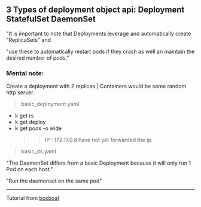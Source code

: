 ## 3 Types of deployment object api: Deployment StatefulSet DaemonSet

"It is important to note that Deployments leverage and automatically create "ReplicaSets" and

"use these to automatically restart pods if they crash as well an maintain the desired number of pods."

### Mental note:
Create a deployment with 2 replicas | Containers would be some random http server.
 
 > basic_deployment.yaml

 - k get rs
 - k get deploy
 - k get pods -o wide
   >> IP : 172.17.0.8 have not yet forwarded the ip.

> basic_ds.yaml

"The DaemonSet differs from a basic Deployment because it will only run 1 Pod on each host."

"Run the daemonset on the same pod"

-----------------------------------

Tutorial from [boxboat](https://boxboat.com/blog/)

